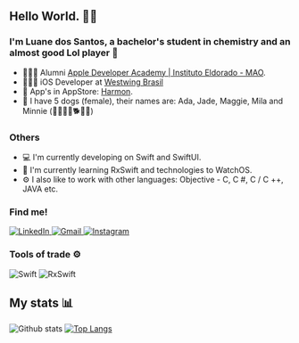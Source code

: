 ## Hello World.  👋😊

### I'm Luane dos Santos, a bachelor's student in chemistry and an almost good Lol player 🥲

- 👩🏾‍🎓 Alumni [Apple Developer Academy | Instituto Eldorado - MAO](https://developeracademy.eldorado.org.br/manaus/).
- 👩🏾‍💻 iOS Developer at [Westwing Brasil](https://www.instagram.com/westwingbr/?hl=pt)
- 📲 App's in AppStore: [Harmon](https://apps.apple.com/br/app/harmon/id1557762306).
- 🐶 I have 5 dogs (female), their names are: Ada, Jade, Maggie, Mila and Minnie (🦮🐕‍🦺🐩🐕🐕‍🦺)
### Others
- 💻 I'm currently developing on Swift and SwiftUI.
- 🧠 I'm currently learning RxSwift and technologies to WatchOS.
- ⚙️ I also like to work with other languages: Objective - C, C #, C / C ++, JAVA etc.

### Find me!

<p>
  <a href="https://www.linkedin.com/in/luane-dos-santos-b0165b163/">
    <img alt = "LinkedIn" src = "https://img.shields.io/badge/linkedin%20-%230077B5.svg?&style=for-the-badge&logo=linkedin&logoColor=white" />
  </a>

   <a href="mailto:luanesantos1206@gmail.com">
      <img alt = "Gmail" src = "https://img.shields.io/badge/Gmail-D14836?style=for-the-badge&logo=gmail&logoColor=white" />
  </a>

  <a href="https://www.instagram.com/luanesant_/">
    <img alt = "Instagram" src = "https://img.shields.io/badge/Instagram%20-%23E4405F.svg?&style=for-the-badge&logo=Instagram&logoColor=white" />
  </a>
</p>

### Tools of trade ⚙️
<p>
  <img alt="Swift" src="https://img.shields.io/badge/swift-%23FA7343.svg?&style=for-the-badge&logo=swift&logoColor=white"/>
  <img alt="RxSwift" src="https://img.shields.io/badge/rxSwift%23FA7343.svg?&style=for-the-badge&logo=rxSwift&logoColor=white"/>
</p>

## My stats :bar_chart: 
![Github stats](https://github-readme-stats.vercel.app/api?username=luanesant&count_private=true&hide=issues&show_icons=true)
[![Top Langs](https://github-readme-stats.vercel.app/api/top-langs/?username=luanesant&layout=compact)](https://github.com/anuraghazra/github-readme-stats)


